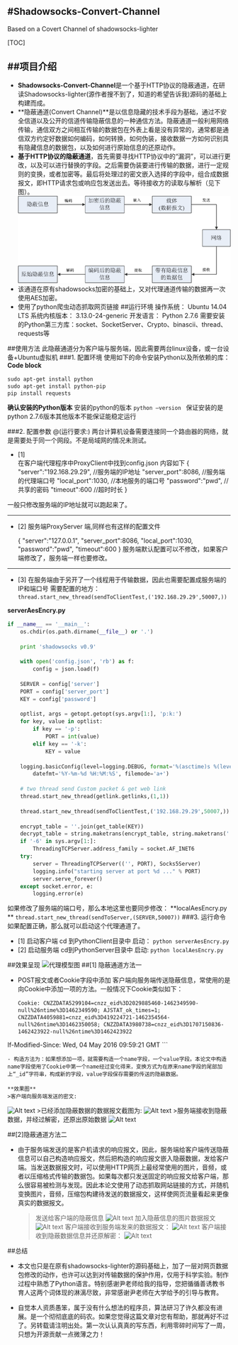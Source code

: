 
#Shadowsocks-Convert-Channel
--------
Based on a Covert Channel of shadowsocks-lighter


[TOC]


##项目介绍
-----
- **Shadowsocks-Convert-Channel**是一个基于HTTP协议的隐蔽通道，在研读Shadowsocks-lighter(源作者搜不到了，知道的希望告诉我)源码的基础上构建而成。
-  **隐蔽通道(Convert Channel)**是以信息隐藏的技术手段为基础，通过不安全信道以及公开的信道传输隐蔽信息的一种通信方法。隐蔽通道一般利用网络传输，通信双方之间相互传输的数据包在外表上看是没有异常的，通常都是通信双方约定好数据如何编码，如何转换，如何伪装，接收数据一方如何识别具有隐藏信息的数据包，以及如何进行原始信息的还原动作。
-  **基于HTTP协议的隐蔽通道**，首先需要寻找HTTP协议中的“漏洞”，可以进行更改，以及可以进行替换的字段。之后需要伪装要进行传输的数据，进行一定规则的变换，或者加密等。最后将处理过的密文嵌入选择的字段中，组合成数据报文，即HTTP请求包或响应包发送出去。等待接收方的读取与解析（见下图）。
![基于HTTP协议的隐蔽通道](./blob/master/proxy.png)
- 该通道在原有shadowsocks加密的基础上，又对代理通道传输的数据再一次使用AES加密。
- 使用了python爬虫动态抓取网页链接
##运行环境
	操作系统：     Ubuntu 14.04 LTS 
	系统内核版本： 3.13.0-24-generic
	开发语言：     Python 2.7.6
	需要安装的Python第三方库：socket、SocketServer、Crypto、binascii、thread、requests等

##使用方法
此隐蔽通道分为客户端与服务端，因此需要两台linux设备，或一台设备+Ubuntu虚拟机
###1.  配置环境
使用如下的命令安装Python以及所依赖的库：
**Code block**
```
sudo apt-get install python
sudo apt-get install python-pip
pip install requests
``` 
**确认安装的Python版本**
安装的python的版本
```python –version ```
保证安装的是python 2.7.6版本其他版本不能保证能稳定运行

###2.  配置参数
@(运行要求:) 两台计算机设备需要连接同一个路由器的网络，就是需要处于同一个网段。不是局域网的情况未测试。

- [1]   
在客户端代理程序中ProxyClient中找到config.json
内容如下
	{
		"server":"192.168.29.29",    //服务端的IP地址
		"server_port":8086,             //服务端的代理端口号
		"local_port":1030,              //本地服务的端口号
		"password":"pwd",              //共享的密码
		"timeout":600                     //超时时长
	}

一般只修改服务端的IP地址就可以跑起来了。

------------
- [2] 
服务端ProxyServer 端,同样也有这样的配置文件

	{
	    "server":"127.0.0.1",
	    "server_port":8086,
	    "local_port":1030,
	    "password":"pwd",
	    "timeout":600
	}
服务端默认配置可以不修改，如果客户端修改了，服务端一样也要修改。

----
- [3]
在服务端由于另开了一个线程用于传输数据，因此也需要配置成服务端的IP和端口号
需要配置的地方：
 `thread.start_new_thread(sendToClientTest,('192.168.29.29',50007,))`
 
**serverAesEncry.py**
```python
if __name__ == '__main__':
    os.chdir(os.path.dirname(__file__) or '.')

    print 'shadowsocks v0.9'

    with open('config.json', 'rb') as f:
        config = json.load(f)

    SERVER = config['server']
    PORT = config['server_port']
    KEY = config['password']

    optlist, args = getopt.getopt(sys.argv[1:], 'p:k:')
    for key, value in optlist:
        if key == '-p':
            PORT = int(value)
        elif key == '-k':
            KEY = value

    logging.basicConfig(level=logging.DEBUG, format='%(asctime)s %(levelname)-8s %(message)s',
        datefmt='%Y-%m-%d %H:%M:%S', filemode='a+')

    # two thread send Custom packet & get web link 
    thread.start_new_thread(getlink.getlinks,(1,1))
    
    thread.start_new_thread(sendToClientTest,('192.168.29.29',50007,))
    
    encrypt_table = ''.join(get_table(KEY))
    decrypt_table = string.maketrans(encrypt_table, string.maketrans('', ''))
    if '-6' in sys.argv[1:]:
        ThreadingTCPServer.address_family = socket.AF_INET6
    try:
        server = ThreadingTCPServer(('', PORT), Socks5Server)
        logging.info("starting server at port %d ..." % PORT)
        server.serve_forever()
    except socket.error, e:
        logging.error(e)
```

如果修改了服务端的端口号，那么本地这里也要同步修改：
**localAesEncry.py	**
`thread.start_new_thread(sendToServer,(SERVER,50007))`
###3. 运行命令
如果配置正确，那么就可以启动这个代理通道了。

- [1] 启动客户端
cd 到PythonClient目录中
启动：
`python serverAesEncry.py`
- [2] 启动服务端
cd到PythonServer目录中
启动:
`python localAesEncry.py`

##效果呈现
![代理模型图](./绘图3通道总揽.png)
##[1] 隐蔽通道方法一
- POST报文或者Cookie字段中添加
	客户端向服务端传送隐蔽信息，常使用的是向Cookie中添加一项的方法。一般情况下Cookie类似如下：
	
	```http
	Cookie: CNZZDATA5299104=cnzz_eid%3D2029885460-1462349590-null%26ntime%3D1462349590; AJSTAT_ok_times=1; CNZZDATA4059881=cnzz_eid%3D419224721-1462354564-null%26ntime%3D1462350058; CNZZDATA3980738=cnzz_eid%3D1707150836-1462423922-null%26ntime%3D1462423922
If-Modified-Since: Wed, 04 May 2016 09:59:21 GMT
	```
	
	- 构造方法为：如果想添加一项，就需要构造一个name字段，一个value字段。本论文中构造name字段使用了Cookie中第一个name经过变化得来，变换方式为在原来name字段的尾部加上“_id”字符串，构成新的字段，value字段保存需要的传送的隐蔽数据。
	
	**效果图**
	>客户端向服务端发送的密文:
![Alt text](./Untitled.png)
		>已经添加隐蔽数据的数据报文截图为:
![Alt text](./Untitled1.png)
		>服务端接收到隐蔽数据，并经过解密，还原出原始数据
![Alt text](./Untitled2.png)

##[2]隐蔽通道方法二
- 由于服务端发送的是客户机请求的响应报文，因此，服务端给客户端传送隐蔽信息可以自己构造响应报文，然后把构造的响应报文嵌入隐蔽数据，发给客户端。当发送数据报文时，可以使用HTTP网页上最经常使用的图片，音频，或者以压缩格式传输的数据包。如果每次都只发送固定的响应报文给客户端，那么很容易被检测与发现。因此本论文使用了动态抓取网站链接的方式，并随机变换图片，音频，压缩包构建待发送的数据报文，这样使网页流量看起来更像真实的数据报文。
	>发送给客户端的隐蔽信息
![Alt text](./1469215535432.png)
	>加入隐蔽信息的图片数据报文
![Alt text](./1469215574856.png)
	>客户端接收到服务端发来的数据报文：
![Alt text](./1469215610419.png)
	>客户端接收到隐蔽数据信息并还原解密：
![Alt text](./1469215645891.png)

##总结
- 本文也只是在原有shadowsocks-lighter的源码基础上，加了一层对网页数据包修改的动作，也许可以达到对传输数据的保护作用，仅用于科学实验。制作过程中熟悉了Python语言。特别感谢尹老师给我的指导，您把循循善诱教书育人这两个词体现的淋漓尽致，非常感谢尹老师在大学给予的引导与教育。

- 自觉本人资质愚笨，属于没有什么想法的程序员，算法研习了许久都没有进展。是一个彻彻底底的码农。如果您觉得这篇文章对您有帮助，那就再好不过了。另转载请注明出处。第一次认认真真的写东西，利用零碎时间写了一周，只想为开源贡献一点微薄之力！

